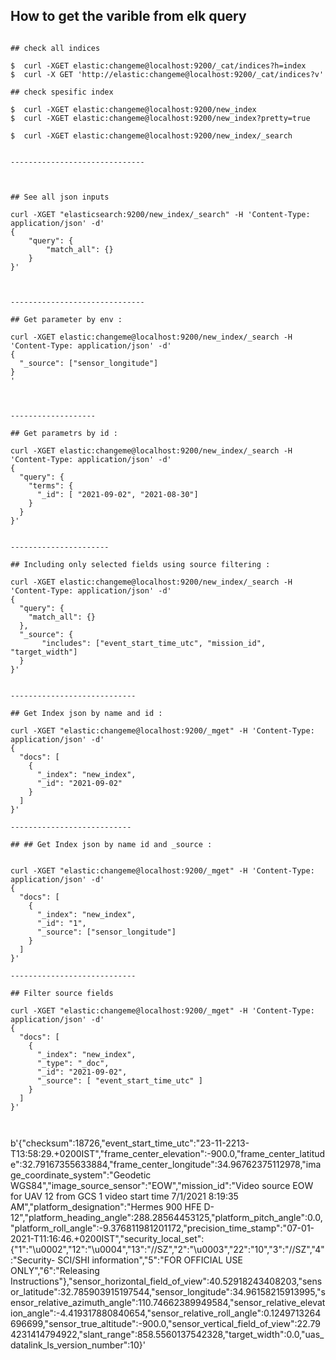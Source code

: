 ## How to get the varible from elk query
```

## check all indices

$  curl -XGET elastic:changeme@localhost:9200/_cat/indices?h=index
$  curl -X GET 'http://elastic:changeme@localhost:9200/_cat/indices?v'

## check spesific index

$  curl -XGET elastic:changeme@localhost:9200/new_index
$  curl -XGET elastic:changeme@localhost:9200/new_index?pretty=true

$  curl -XGET elastic:changeme@localhost:9200/new_index/_search


------------------------------



## See all json inputs

curl -XGET "elasticsearch:9200/new_index/_search" -H 'Content-Type: application/json' -d'
{
    "query": {
        "match_all": {}
    }
}'



------------------------------

## Get parameter by env :

curl -XGET elastic:changeme@localhost:9200/new_index/_search -H 'Content-Type: application/json' -d'
{
  "_source": ["sensor_longitude"]
}
'



-------------------

## Get parametrs by id :

curl -XGET elastic:changeme@localhost:9200/new_index/_search -H 'Content-Type: application/json' -d'
{
  "query": {
    "terms": {
      "_id": [ "2021-09-02", "2021-08-30"] 
    }
  }
}'


----------------------

## Including only selected fields using source filtering :

curl -XGET elastic:changeme@localhost:9200/new_index/_search -H 'Content-Type: application/json' -d'
{
  "query": {
    "match_all": {}
  },
  "_source": {
       "includes": ["event_start_time_utc", "mission_id", "target_width"]
  }
}'


----------------------------

## Get Index json by name and id :

curl -XGET "elastic:changeme@localhost:9200/_mget" -H 'Content-Type: application/json' -d'
{
  "docs": [
    {
      "_index": "new_index",
      "_id": "2021-09-02"
    }
  ]
}'

---------------------------

## ## Get Index json by name id and _source :


curl -XGET "elastic:changeme@localhost:9200/_mget" -H 'Content-Type: application/json' -d'
{
  "docs": [
    {
      "_index": "new_index",
      "_id": "1",
      "_source": ["sensor_longitude"]
    }
  ]
}'

----------------------------

## Filter source fields

curl -XGET "elastic:changeme@localhost:9200/_mget" -H 'Content-Type: application/json' -d'
{
  "docs": [
    {
      "_index": "new_index",
      "_type": "_doc",
      "_id": "2021-09-02",
      "_source": [ "event_start_time_utc" ]
    }
  ]
}'



```




b'{"checksum":18726,"event_start_time_utc":"23-11-2213-T13:58:29.+0200IST","frame_center_elevation":-900.0,"frame_center_latitude":32.79167355633884,"frame_center_longitude":34.96762375112978,"image_coordinate_system":"Geodetic WGS84","image_source_sensor":"EOW","mission_id":"Video source EOW for UAV 12 from GCS 1 video start time 7/1/2021 8:19:35 AM","platform_designation":"Hermes 900 HFE D-12","platform_heading_angle":288.28564453125,"platform_pitch_angle":0.0,"platform_roll_angle":-9.376811981201172,"precision_time_stamp":"07-01-2021-T11:16:46.+0200IST","security_local_set":{"1":"\\u0002","12":"\\u0004","13":"//SZ","2":"\\u0003","22":"10","3":"//SZ","4":"Security- SCI/SHI information","5":"FOR OFFICIAL USE ONLY","6":"Releasing Instructions"},"sensor_horizontal_field_of_view":40.52918243408203,"sensor_latitude":32.785903915197544,"sensor_longitude":34.96158215913995,"sensor_relative_azimuth_angle":110.74662389949584,"sensor_relative_elevation_angle":-4.419317880840654,"sensor_relative_roll_angle":0.1249713264696699,"sensor_true_altitude":-900.0,"sensor_vertical_field_of_view":22.794231414794922,"slant_range":858.5560137542328,"target_width":0.0,"uas_datalink_ls_version_number":10}'